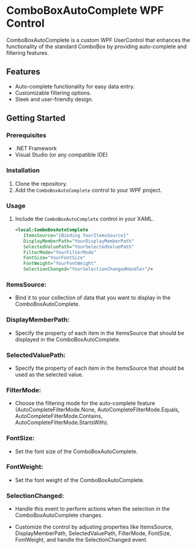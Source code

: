 # ComboBoxAutoComplete WPF Control

ComboBoxAutoComplete is a custom WPF UserControl that enhances the functionality of the standard ComboBox by providing auto-complete and filtering features.

## Features
- Auto-complete functionality for easy data entry.
- Customizable filtering options.
- Sleek and user-friendly design.

## Getting Started

### Prerequisites
- .NET Framework
- Visual Studio (or any compatible IDE)

### Installation
1. Clone the repository.
2. Add the `ComboBoxAutoComplete` control to your WPF project.

### Usage
1. Include the `ComboBoxAutoComplete` control in your XAML.
   ```xml
   <local:ComboBoxAutoComplete
      ItemsSource="{Binding YourItemsSource}"
      DisplayMemberPath="YourDisplayMemberPath"
      SelectedValuePath="YourSelectedValuePath"
      FilterMode="YourFilterMode"
      FontSize="YourFontSize"
      FontWeight="YourFontWeight"
      SelectionChanged="YourSelectionChangedHandler"/>


### ItemsSource: 
- Bind it to your collection of data that you want to display in the ComboBoxAutoComplete.

### DisplayMemberPath: 
- Specify the property of each item in the ItemsSource that should be displayed in the ComboBoxAutoComplete.

### SelectedValuePath: 
- Specify the property of each item in the ItemsSource that should be used as the selected value.

### FilterMode: 
- Choose the filtering mode for the auto-complete feature (AutoCompleteFilterMode.None, AutoCompleteFilterMode.Equals, AutoCompleteFilterMode.Contains, AutoCompleteFilterMode.StartsWith).

### FontSize: 
- Set the font size of the ComboBoxAutoComplete.

### FontWeight: 
- Set the font weight of the ComboBoxAutoComplete.

### SelectionChanged: 
- Handle this event to perform actions when the selection in the ComboBoxAutoComplete changes.

- Customize the control by adjusting properties like ItemsSource, DisplayMemberPath, SelectedValuePath, FilterMode, FontSize, FontWeight, and handle the SelectionChanged event.